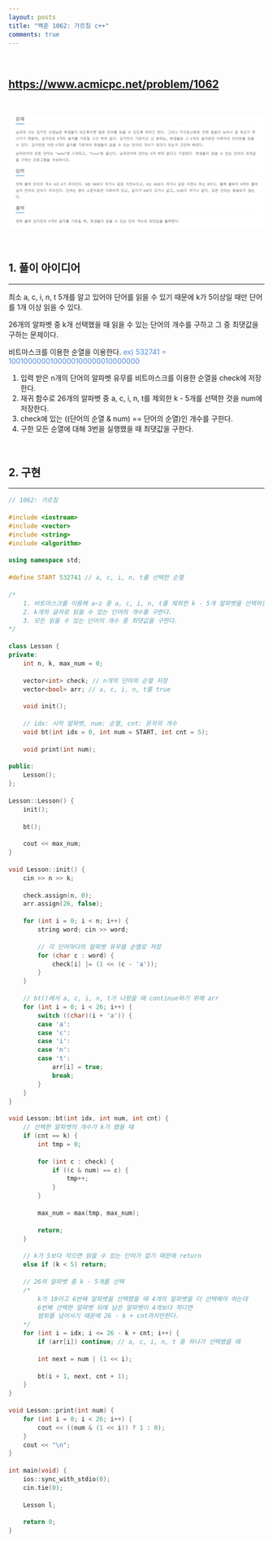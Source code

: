 ```yaml
---
layout: posts
title: "백준 1062: 가르침 c++"
comments: true
---
```


<br>

## <https://www.acmicpc.net/problem/1062>   

<br>

![](https://github.com/ljh37694/ljh37694.github.io/blob/main/_captures/Baekjoon1062.PNG?raw=true)

<br>

## **1. 풀이 아이디어**
---

최소 a, c, i, n, t 5개를 알고 있어야 단어를 읽을 수 있기 때문에 k가 5이상일 때만 단어를 1개 이상 읽을 수 있다.

26개의 알파벳 중 k개 선택했을 때 읽을 수 있는 단어의 개수를 구하고 그 중 최댓값을 구하는 문제이다.   

비트마스크를 이용한 순열을 이용한다. <span style="color:#4B89DC"> ex) 532741 = 1001000000100000100000010000000 </span>

1. 입력 받은 n개의 단어의 알파벳 유무를 비트마스크를 이용한 순열을 check에 저장한다.
2. 재귀 함수로 26개의 알파벳 중 a, c, i, n, t를 제외한 k - 5개를 선택한 것을 num에 저장한다.
3. check에 있는 ((단어의 순열 & num) == 단어의 순열)인 개수를 구한다.
4. 구한 모든 순열에 대해 3번을 실행했을 때 최댓값을 구한다.

<br>

## **2. 구현**
---

``` c++
// 1062: 가르침

#include <iostream>
#include <vector>
#include <string>
#include <algorithm>

using namespace std;

#define START 532741 // a, c, i, n, t를 선택한 순열

/*
	1. 비트마스크를 이용해 a~z 중 a, c, i, n, t를 제외한 k - 5개 알파벳을 선택하는 모든 경우의 수를 구한다. 
	2. k개의 글자로 읽을 수 있는 단어의 개수를 구한다.
	3. 모든 읽을 수 있는 단어의 개수 중 최댓값을 구한다.
*/

class Lesson {
private:
	int n, k, max_num = 0;

	vector<int> check; // n개의 단어의 순열 저장
	vector<bool> arr; // a, c, i, n, t를 true

	void init();

    // idx: 시작 알파벳, num: 순열, cnt: 문자의 개수
	void bt(int idx = 0, int num = START, int cnt = 5);

	void print(int num);

public:
	Lesson();
};

Lesson::Lesson() {
	init();

	bt();

	cout << max_num;
}

void Lesson::init() {
	cin >> n >> k;

	check.assign(n, 0);
    arr.assign(26, false);

	for (int i = 0; i < n; i++) {
		string word; cin >> word;

        // 각 단어마다의 알파벳 유무를 순열로 저장
		for (char c : word) {
			check[i] |= (1 << (c - 'a'));
		}
	}

    // bt()에서 a, c, i, n, t가 나왔을 때 continue하기 위해 arr
	for (int i = 0; i < 26; i++) {
		switch ((char)(i + 'a')) {
		case 'a':
		case 'c':
		case 'i':
		case 'n':
		case 't':
			arr[i] = true;
			break;
		}
	}
}

void Lesson::bt(int idx, int num, int cnt) {
    // 선택한 알파벳의 개수가 k가 됐을 때
	if (cnt == k) {
		int tmp = 0;

		for (int c : check) {
			if ((c & num) == c) {
				tmp++;
			}
		}

		max_num = max(tmp, max_num);

		return;
	}

    // k가 5보다 작으면 읽을 수 있는 단어가 없기 때문에 return
	else if (k < 5) return;

    // 26의 알파벳 중 k - 5개를 선택
    /* 
        k가 10이고 6번째 알파벳을 선택했을 때 4개의 알파벳을 더 선택해야 하는데
        6번째 선택한 알파벳 뒤에 남은 알파벳이 4개보다 작다면 
        범위를 넘어서기 때문에 26 - k + cnt까지만한다.
    */
	for (int i = idx; i <= 26 - k + cnt; i++) {
		if (arr[i]) continue; // a, c, i, n, t 중 하나가 선택됐을 때

		int next = num | (1 << i);

		bt(i + 1, next, cnt + 1);
	}
}

void Lesson::print(int num) {
	for (int i = 0; i < 26; i++) {
		cout << ((num & (1 << i)) ? 1 : 0);
	}
	cout << "\n";
}

int main(void) {
	ios::sync_with_stdio(0);
	cin.tie(0);

	Lesson l;

	return 0;
}
```